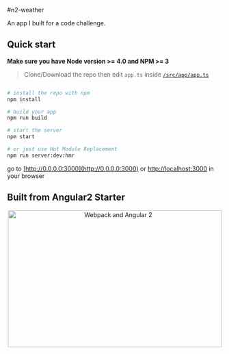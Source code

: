 #n2-weather

An app I built for a code challenge.

## Quick start
**Make sure you have Node version >= 4.0 and NPM >= 3**
> Clone/Download the repo then edit `app.ts` inside [`/src/app/app.ts`](/src/app/app.ts)

```bash

# install the repo with npm
npm install

# build your app
npm run build

# start the server
npm start

# or just use Hot Module Replacement
npm run server:dev:hmr
```

go to [http://0.0.0.0:3000](http://0.0.0.0:3000) or [http://localhost:3000](http://localhost:3000) in your browser

## Built from Angular2 Starter

<p align="center">
  <a href="https://angularclass.com" target="_blank">
    <img src="https://cloud.githubusercontent.com/assets/1016365/9863762/a84fed4a-5af7-11e5-9dde-d5da01e797e7.png" alt="Webpack and Angular 2" width="500" height="320"/>
  </a>
</p>